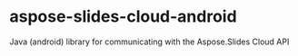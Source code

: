 # aspose-slides-cloud-android
Java (android) library for communicating with the Aspose.Slides Cloud API
